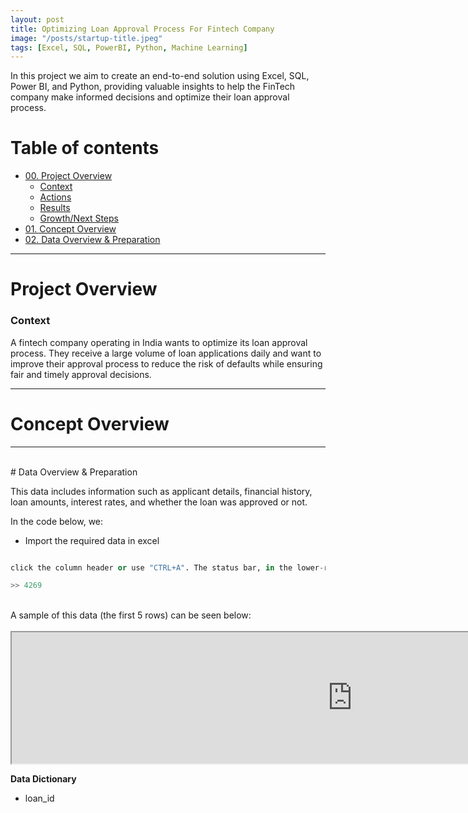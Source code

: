 ```yaml
---
layout: post
title: Optimizing Loan Approval Process For Fintech Company
image: "/posts/startup-title.jpeg"
tags: [Excel, SQL, PowerBI, Python, Machine Learning]
---
```


In this project we aim to create an end-to-end solution using Excel, SQL, Power BI, and Python, providing valuable insights to help the FinTech company make informed decisions and optimize their loan approval process.

# Table of contents

- [00. Project Overview](#overview-main)
    - [Context](#overview-context)
    - [Actions](#overview-actions)
    - [Results](#overview-results)
    - [Growth/Next Steps](#overview-growth)
- [01. Concept Overview](#concept-overview)
- [02. Data Overview & Preparation](#data-overview)

___

# Project Overview  <a name="overview-main"></a>

### Context <a name="overview-context"></a>

A fintech company operating in India wants to optimize its loan approval process. They receive a large volume of loan applications daily and want to improve their approval process to reduce the risk of defaults while ensuring fair and timely approval decisions.

___

# Concept Overview  <a name="concept-overview"></a>

___

<br>
# Data Overview & Preparation  <a name="data-overview"></a>

This data includes information such as applicant details, financial history, loan amounts, interest rates, and whether the loan was approved or not.

In the code below, we:

* Import the required data in excel

```python

click the column header or use "CTRL+A". The status bar, in the lower-right corner of your Excel window, will tell you the below row count

>> 4269

```
<br>
A sample of this data (the first 5 rows) can be seen below:
<br>
<br>

<iframe src="https://docs.google.com/spreadsheets/d/e/2PACX-1vR3Lzm7928nwOHrDGGJyVLm-PFfxzDPCptPaqmLUQrFGS6oHVPU1dtH7m7mDbpiVC3f6dDICFlbFkHP/pubhtml?gid=0&amp;single=true&amp;widget=true&amp;headers=false" width = '1090' height = '210'></iframe>

**Data Dictionary**

* loan_id 
